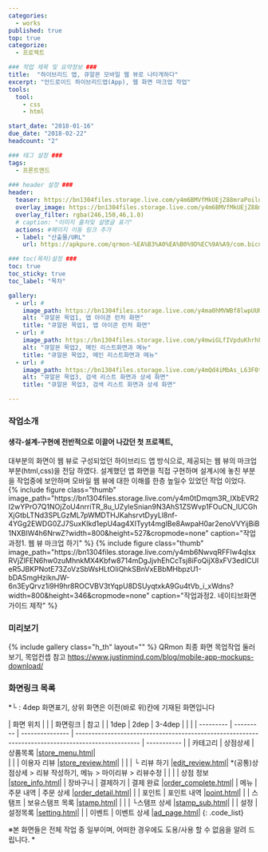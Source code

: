 ```yaml
---
categories:
  - works
published: true
top: true
categorize:
  - 프로젝트

### 작업 제목 및 요약정보 ###
title:  "하이브리드 앱, 큐알몬 모바일 웹 뷰로 나타게하다"
excerpt: "안드로이드 하이브리드앱(App), 웹 화면 마크업 작업"
tools:
  tool:
    - css
    - html

start_date: "2018-01-16"
due_date: "2018-02-22"
headcount: "2"

### 태그 설정 ###
tags:
  - 프론트엔드
  
### header 설정 ###
header:
  teaser: https://bn1304files.storage.live.com/y4m6BMVfMkUEjZ88mraPoilu7KQo19r8b9cnX9q24d2wkGIwgjpQjN9qq7pkSXO1IfRfDuWDrbxbqeXXfsXoAHdy6l2pu1gCXiPsIHKcrEh1e0-M2BXT8KmEMUW1AYufkwkt5kpTk9lzpERfnfJ6m6yAlA4PohkpI3iecZvBIFSCjX5uDOs_R2EqYmBvpa8z3Hz?width=800&height=800&cropmode=none
  overlay_image: https://bn1304files.storage.live.com/y4m6BMVfMkUEjZ88mraPoilu7KQo19r8b9cnX9q24d2wkGIwgjpQjN9qq7pkSXO1IfRfDuWDrbxbqeXXfsXoAHdy6l2pu1gCXiPsIHKcrEh1e0-M2BXT8KmEMUW1AYufkwkt5kpTk9lzpERfnfJ6m6yAlA4PohkpI3iecZvBIFSCjX5uDOs_R2EqYmBvpa8z3Hz?width=800&height=800&cropmode=none
  overlay_filter: rgba(246,150,46,1.0)
  # caption: "이미지 출처및 설명글 표기"
  actions: #페이지 이동 링크 추가
  - label: "산출물/URL"
    url: https://apkpure.com/qrmon-%EA%B3%A0%EA%B0%9D%EC%9A%A9/com.bicns.qrmon

### toc(목차)설정 ###
toc: true
toc_sticky: true
toc_label: "목차"

gallery:
  - url: #
    image_path: https://bn1304files.storage.live.com/y4ma0hMVWBf8lwpUURr9stNXNxtSuBH3UpD67sFAnD0mvaCBwK7iTRF9waSxoVCxkppsmHcqjPAxO1bZtX871DvQooAXv2GSIS8KT6kgVvEqtz2z3Bds_zgd782aWMYHdVkdhH-0iVsV5KhFouQjzzTTqXjvpnI_1HpqWAyW-VnGg-1-hAfEWW-urk0eO_DJcJW?width=1024&height=724&cropmode=none
    alt: "큐알몬 목업1, 앱 아이콘 런처 화면"
    title: "큐알몬 목업1, 앱 아이콘 런처 화면"
  - url: #
    image_path: https://bn1304files.storage.live.com/y4mwiGLfIVpduKhrhFPP3g5Fo7R-SBBrgOXgU7mv_nPAUIoE_3UNItMTl12sFJJDqvvgUHTn9Xbya5UKcbDvmoU6hQVz0ruiJdCPdr5svtfVhm4pJfuNZW5EQgDPMpga71bcwPq-5-CfxjmR0Fy53-FPXBScN_ViPJF8bo2Ch-ov50hM_aBlYOYs3B4uZho88L5?width=1024&height=724&cropmode=none
    alt: "큐알몬 목업2, 메인 리스트화면과 메뉴"
    title: "큐알몬 목업2, 메인 리스트화면과 메뉴"
  - url: #
    image_path: https://bn1304files.storage.live.com/y4mQd4iMbAs_L63F0txfJW8TxybDwLcsS4XrEaYVgFw4b4tR0GO2CzeqEtMr0z_gHGOi43v5wgZTA1LN3mPW7x_YYpoEBMhc_unLLKHzMB-gyevXJKwbQoNHvkCyub9nRY-ABRUmeWaXUxW8Vg_AdpilAISumEduIugdfYTXOTE7Q0G-2MPeBCyCv9y5vHcJnEk?width=1024&height=724&cropmode=none
    alt: "큐알몬 목업3, 검색 리스트 화면과 상세 화면"
    title: "큐알몬 목업3, 검색 리스트 화면과 상세 화면"

---
```

### 작업소개
<h4>생각-설계-구현에 전반적으로 이끌어 나갔던 첫 프로젝트,</h4>
대부분의 화면이 웹 뷰로 구성되었던 하이브리드 앱 방식으로, 제공되는 웹 뷰의 마크업 부분(html,css)을 전담 하였다. 
설계했던 앱 화면을 직접 구현하며 설계시에 놓친 부분을 작업중에 보안하며 모바일 웹 뷰에 대한 이해를 한층 높일수 있었던 작업 이었다.

<div class="h_th">
{% include figure class="thumb" image_path="https://bn1304files.storage.live.com/y4m0tDmqm3R_IXbEVR2I2wYPrO7Q1NOjZoU4nrriTR_8u_UZyleSnian9N3AhS1ZSWvp1FOuCN_lUCGhXjGtbLTNd3SPLGzML7pWMDTHJKahsrvtDyyLl8nf-4YGg2EWDG0ZJ7SuxKIkd1epU4ag4XITyyt4mgIBe8AwpaH0ar2enoVVYijBiB1NXBIW4h6NrwZ?width=800&height=527&cropmode=none" caption="작업과정1. 웹 뷰 마크업 하기" %}
{% include figure class="thumb" image_path="https://bn1304files.storage.live.com/y4mb6NwvqRFFIw4qIsxRVjZlFEN6hw0zuMhnkMX4Kbfw8714mDgJjvhEhCcTsj8iFoQijX8xFV3edICUIeR5JBKPNotE73ZoVzSbWsHLtOIiQhkSBnVxEBbMHbpzU1-bDASmgHziknJW-6n3EyQrvz1i9H9hr8ROCVBV3tYqpU8DSUyqtxkA9Gu4tVb_i_xWdns?width=800&height=346&cropmode=none" caption="작업과정2. 네이티브화면 가이드 제작" %}
</div>

### 미리보기

{% include gallery class="h_th" layout="" %}
QRmon 최종 화면 목업작업 둘러보기, 목업컨셉 참고 https://www.justinmind.com/blog/mobile-app-mockups-download/


### 화면링크 목록

*└ : 4dep 화면표기, 상위 화면은 이전(바로 위)칸에 기재된 화면입니다

|  화면 위치 |           |                |                                             화면링크                                               |    참고     |
|   1dep    |   2dep    |     3-4dep      |                                                                                                    |             |
| --------- | --------- | --------------- | -------------------------------------------------------------------------------------------------- | ----------- |
|  카테고리  |  상점상세 | 상품목록        |<a href="https://drv.tw/~hi.heera@hotmail.com/od/Web/qrmon/page/store_menu.html">store_menu.html</a>|  
|           |           | 이용자 리뷰     |<a href="https://drv.tw/~hi.heera@hotmail.com/od/Web/qrmon/page/store_review.html">store_review.html</a>|
|           |           | └ 리뷰 하기     |<a href="https://drv.tw/~hi.heera@hotmail.com/od/Web/qrmon/page/edit_review.html">edit_review.html</a>| *(공통)상점상세 > 리뷰 작성하기, 메뉴 > 마이리뷰 > 리뷰수정 |
|           |           | 상점 정보       |<a href="https://drv.tw/~hi.heera@hotmail.com/od/Web/qrmon/page/store_info.html">store_info.html</a>| 
|  장바구니  |  결제하기 | 결제 완료       |<a href="https://drv.tw/~hi.heera@hotmail.com/od/Web/qrmon/page/order_complete.html">order_complete.html</a>| 
|  메뉴      | 주문 내역 | 주문 상세       |<a href="https://drv.tw/~hi.heera@hotmail.com/od/Web/qrmon/page/order_detail.html">order_detail.html</a>| 
|           |   포인트   | 포인트 내역     |<a href="https://drv.tw/~hi.heera@hotmail.com/od/Web/qrmon/page/point.html">point.html</a>| 
|           |   스탬프   | 보유스탬프 목록 |<a href="https://drv.tw/~hi.heera@hotmail.com/od/Web/qrmon/page/stamp.html">stamp.html</a>| 
|           |            | └스탬프 상세   |<a href="https://drv.tw/~hi.heera@hotmail.com/od/Web/qrmon/page/stamp_sub.html">stamp_sub.html</a>| 
|           |    설정    | 설정목록       |<a href="https://drv.tw/~hi.heera@hotmail.com/od/Web/qrmon/page/setting.html">setting.html</a>| 
|           |   이벤트   | 이벤트 상세    |<a href="https://drv.tw/~hi.heera@hotmail.com/od/Web/qrmon/page/ad_page.html">ad_page.html</a>|
{: .code_list}

※본 화면들은 전체 작업 중 일부이며, 어떠한 경우에도 도용/사용 할 수 없음을 알려 드립니다.
*